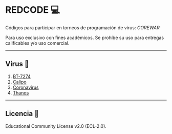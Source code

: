 # REDCODE 💻
Códigos para participar en torneos de programación de virus: *COREWAR*

Para uso exclusivo con fines académicos. Se prohíbe su uso para entregas calificables y/o uso comercial.
***
## Virus 🦠
1. [BT-7274](https://github.com/FerMdez/REDCODE/blob/master/BT-7274.red)
2. [Calipo](https://github.com/FerMdez/REDCODE/blob/master/CALIPO.red)
3. [Coronavirus](https://github.com/FerMdez/REDCODE/blob/master/coronavirus.red)
4. [Thanos](https://github.com/FerMdez/REDCODE/blob/master/thanos.red)
***
## Licencia 📄
Educational Community License v2.0 (ECL-2.0).
